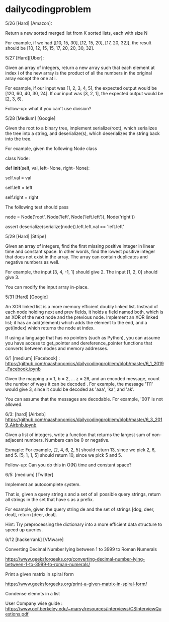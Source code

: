 # dailycodingproblem

5/26 [Hard] [Amazon]:

Return a new sorted merged list from K sorted lists, each with size N

For example, if we had [[10, 15, 30], [12, 15, 20], [17, 20, 32]], the result should be [10, 12, 15, 15, 17, 20, 20, 30, 32].

5/27 [Hard][Uber]:

Given an array of integers, return a new array such that each element at index i of the new array is the product of all the numbers in the original array except the one at i.

For example, if our input was [1, 2, 3, 4, 5], the expected output would be [120, 60, 40, 30, 24]. If our input was [3, 2, 1], the expected output would be [2, 3, 6].

Follow-up: what if you can't use division?

5/28 [Medium] [Google]

Given the root to a binary tree, implement serialize(root), which serializes the tree into a string, and deserialize(s), which deserializes the string back into the tree.

For example, given the following Node class

class Node:

def __init__(self, val, left=None, right=None):

  self.val = val
  
  self.left = left
  
  self.right = right

The following test should pass

node = Node('root', Node('left', Node('left.left')), Node('right'))

assert deserialize(serialize(node)).left.left.val == 'left.left'


5/29 [Hard] [Stripe]

Given an array of integers, find the first missing positive integer in linear time and constant space. In other words, find the lowest positive integer that does not exist in the array. The array can contain duplicates and negative numbers as well.

For example, the input [3, 4, -1, 1] should give 2. The input [1, 2, 0] should give 3.

You can modify the input array in-place.

5/31 [Hard] [Google]

An XOR linked list is a more memory efficient doubly linked list. Instead of each node holding next and prev fields, it holds a field named both, which is an XOR of the next node and the previous node. Implement an XOR linked list; it has an add(element) which adds the element to the end, and a get(index) which returns the node at index.

If using a language that has no pointers (such as Python), you can assume you have access to get_pointer and dereference_pointer functions that converts between nodes and memory addresses.


6/1 [medium] [Facebook] : https://github.com/naashonomics/dailycodingproblem/blob/master/6_1_2019_Facebook.ipynb

Given the mapping a = 1, b = 2, ... z = 26, and an encoded message, count the number of ways it can be decoded
.
For example, the message '111' would give 3, since it could be decoded as 'aaa', 'ka', and 'ak'.

You can assume that the messages are decodable. For example, '001' is not allowed.


6/3: [hard] [Airbnb] https://github.com/naashonomics/dailycodingproblem/blob/master/6_3_2019_Airbnb.ipynb

Given a list of integers, write a function that returns the largest sum of non-adjacent numbers. Numbers can be 0 or negative.

Exmaple: For example, [2, 4, 6, 2, 5] should return 13, since we pick 2, 6, and 5. [5, 1, 1, 5] should return 10, since we pick 5 and 5.

Follow-up: Can you do this in O(N) time and constant space?

6/5: [medium] [Twitter]

Implement an autocomplete system. 

That is, given a query string s and a set of all possible query strings, return all strings in the set that have s as a prefix.

For example, given the query string de and the set of strings [dog, deer, deal], return [deer, deal].

Hint: Try preprocessing the dictionary into a more efficient data structure to speed up queries.

6/12 [hackerrank] [VMware]

Converting Decimal Number lying between 1 to 3999 to Roman Numerals

https://www.geeksforgeeks.org/converting-decimal-number-lying-between-1-to-3999-to-roman-numerals/ 

Print a given matrix in spiral form

https://www.geeksforgeeks.org/print-a-given-matrix-in-spiral-form/

Condense elemnts in a list

User Company wise guide : https://www.ocf.berkeley.edu/~marsy/resources/interviews/CSInterviewQuestions.pdf
